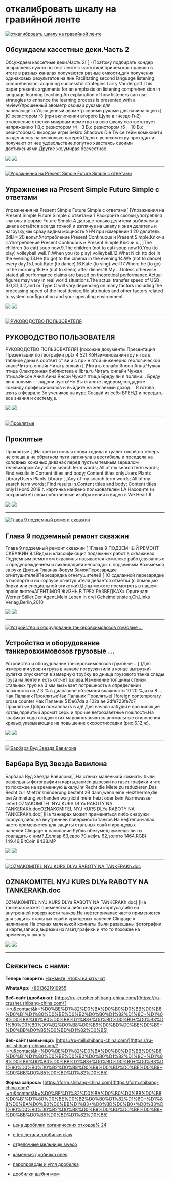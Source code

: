 # откалибровать шкалу на гравийной ленте

<a href="https://swt.shibang-china.com/?l=ru&img&k=%D0%BE%D1%82%D0%BA%D0%B0%D0%BB%D0%B8%D0%B1%D1%80%D0%BE%D0%B2%D0%B0%D1%82%D1%8C+%D1%88%D0%BA%D0%B0%D0%BB%D1%83+%D0%BD%D0%B0+%D0%B3%D1%80%D0%B0%D0%B2%D0%B8%D0%B9%D0%BD%D0%BE%D0%B9+%D0%BB%D0%B5%D0%BD%D1%82%D0%B5" target="_blank">![откалибровать шкалу на гравийной ленте](http://static.shibang-china.com/all-800x300/639.jpg)</a>

## Обсуждаем кассетные деки.Часть 2
Обсуждаем кассетные деки.Часть 2[ ]&nbsp;&#0183;&#32;Поэтому подбирать кондер впараллель нужно по тест ленте с частоткой,причем как правило в итоге в разных каналах получаются разные емкости,для получения одинаковых результатов на лин.Facilitating second language listening comprehension: acquiring successful strategies Larry Vandergrift This paper presents arguments for an emphasis on listening comprehen sion in language learning teaching.An explanation of how listeners can use strategies to enhance the learning process is presented,with a reviewУпрощенный авометр своими руками для начинающего.Упрощенный авометр своими руками для начинающего.[ ]С ре&#173;зистором r3 (при включении второго Щупа в гнездо Гн2) отклонение стрел&#173;ки микроамперметра на всю шкалу соответствует напряжению 1 В,с ре&#173;зистором r4—3 В,с резистором r5— 10 В,с резистором.С выходом игры Sekiro Shadows Die Twice гейм комьюнити разделилось на несколько лагерей.Одни с успехом игру проходят и получают от нее удовольствие,попутно хвастаясь своими достижениями.Другие же,умирая бесчестное.


<a href="https://whatsapp.shibangsoft.com/WhatsApp.php" target="_blank" title="WhatsApp">![](http://static.shibang-china.com/icon/whatsapp.png)</a> <a href="https://swt.shibang-china.com/?l=ru&icon&k=%D0%BE%D1%82%D0%BA%D0%B0%D0%BB%D0%B8%D0%B1%D1%80%D0%BE%D0%B2%D0%B0%D1%82%D1%8C+%D1%88%D0%BA%D0%B0%D0%BB%D1%83+%D0%BD%D0%B0+%D0%B3%D1%80%D0%B0%D0%B2%D0%B8%D0%B9%D0%BD%D0%BE%D0%B9+%D0%BB%D0%B5%D0%BD%D1%82%D0%B5" target="_blank">![](http://static.shibang-china.com/icon/chat-ru.png)</a>

---

<a href="https://swt.shibang-china.com/?l=ru&img&k=%D0%BE%D1%82%D0%BA%D0%B0%D0%BB%D0%B8%D0%B1%D1%80%D0%BE%D0%B2%D0%B0%D1%82%D1%8C+%D1%88%D0%BA%D0%B0%D0%BB%D1%83+%D0%BD%D0%B0+%D0%B3%D1%80%D0%B0%D0%B2%D0%B8%D0%B9%D0%BD%D0%BE%D0%B9+%D0%BB%D0%B5%D0%BD%D1%82%D0%B5" target="_blank">![Упражнения на Present Simple Future Simple с ответами](http://static.shibang-china.com/all-800x300/1234.jpg)</a>

## Упражнения на Present Simple Future Simple с ответами
Упражнения на Present Simple Future Simple с ответами[ ]Упражнения на Present Simple Future Simple с ответами 1.Раскройте скобки,употребляя глаголы в форме Future Simple.А дальше только делители выбираем,а шкала остаётся всегда точной и взглянув на шкалу и зная делитель и нагрузку,мы сразу видим мощность УНЧ при измерении.1 20 делитель 0dB = 20 вольт.Употребление Present Continuous и Present Simple.Ключи к.Употребление Present Continuous и Present Simple.Ключи к.[ ]The children (to eat) soup now.9.The children (not to eat) soup now.10.You (to play) volleyball well.11.When you (to play) volleyball.12.What Nick (to do) in the evening.13.He (to go) to the cinema in the evening.14.We (not to dance) every day.15.Look.Kate (to dance).16.Kate (to sing) well.17.Where he (to go) in the morning.18.He (not to sleep) after dinner.19.My …Unless otherwise stated,all performance claims are based on theoretical performance.Actual figures may vary in real world situations.The actual transfer speed of USB 3.0,3.1,3.2,and or Type C will vary depending on many factors including the processing speed of the host device,file attributes and other factors related to system configuration and your operating environment.


<a href="https://whatsapp.shibangsoft.com/WhatsApp.php" target="_blank" title="WhatsApp">![](http://static.shibang-china.com/icon/whatsapp.png)</a> <a href="https://swt.shibang-china.com/?l=ru&icon&k=%D0%BE%D1%82%D0%BA%D0%B0%D0%BB%D0%B8%D0%B1%D1%80%D0%BE%D0%B2%D0%B0%D1%82%D1%8C+%D1%88%D0%BA%D0%B0%D0%BB%D1%83+%D0%BD%D0%B0+%D0%B3%D1%80%D0%B0%D0%B2%D0%B8%D0%B9%D0%BD%D0%BE%D0%B9+%D0%BB%D0%B5%D0%BD%D1%82%D0%B5" target="_blank">![](http://static.shibang-china.com/icon/chat-ru.png)</a>

---

<a href="https://swt.shibang-china.com/?l=ru&img&k=%D0%BE%D1%82%D0%BA%D0%B0%D0%BB%D0%B8%D0%B1%D1%80%D0%BE%D0%B2%D0%B0%D1%82%D1%8C+%D1%88%D0%BA%D0%B0%D0%BB%D1%83+%D0%BD%D0%B0+%D0%B3%D1%80%D0%B0%D0%B2%D0%B8%D0%B9%D0%BD%D0%BE%D0%B9+%D0%BB%D0%B5%D0%BD%D1%82%D0%B5" target="_blank">![РУКОВОДСТВО ПОЛЬЗОВАТЕЛЯ](http://static.shibang-china.com/all-800x300/298.jpg)</a>

## РУКОВОДСТВО ПОЛЬЗОВАТЕЛЯ
РУКОВОДСТВО ПОЛЬЗОВАТЕЛЯ[ ]похожие документы Презентация Презентации по географии pptx 4 521 КбНаименования гру н тов в таблице даны в соответ ст ви и с при н ятой инженерно геологической классЧитать онлайнЧитать онлайн [ ]Читать онлайн Янсон Анна.Чужая птица Электронная библиотека e libra.ru Читать онлайн Чужая птица.Янсон Анна.Анна Янсон Чужая птица Бреду ли я полями… Бреду ли я полями — ладони пусты!Но Вы станете лидером,создадите команду профессионалов и выйдите на желаемый доход.⠀ Я готова взять в феврале 3х учеников на курс Создай из себя БРЕНД и передать все знания и систему,в.


<a href="https://whatsapp.shibangsoft.com/WhatsApp.php" target="_blank" title="WhatsApp">![](http://static.shibang-china.com/icon/whatsapp.png)</a> <a href="https://swt.shibang-china.com/?l=ru&icon&k=%D0%BE%D1%82%D0%BA%D0%B0%D0%BB%D0%B8%D0%B1%D1%80%D0%BE%D0%B2%D0%B0%D1%82%D1%8C+%D1%88%D0%BA%D0%B0%D0%BB%D1%83+%D0%BD%D0%B0+%D0%B3%D1%80%D0%B0%D0%B2%D0%B8%D0%B9%D0%BD%D0%BE%D0%B9+%D0%BB%D0%B5%D0%BD%D1%82%D0%B5" target="_blank">![](http://static.shibang-china.com/icon/chat-ru.png)</a>

---

<a href="https://swt.shibang-china.com/?l=ru&img&k=%D0%BE%D1%82%D0%BA%D0%B0%D0%BB%D0%B8%D0%B1%D1%80%D0%BE%D0%B2%D0%B0%D1%82%D1%8C+%D1%88%D0%BA%D0%B0%D0%BB%D1%83+%D0%BD%D0%B0+%D0%B3%D1%80%D0%B0%D0%B2%D0%B8%D0%B9%D0%BD%D0%BE%D0%B9+%D0%BB%D0%B5%D0%BD%D1%82%D0%B5" target="_blank">![Проклятые](http://static.shibang-china.com/all-800x300/1130.jpg)</a>

## Проклятые
Проклятые [ ]На третью ночь я снова ходила в туалет голой,но теперь не спеша,а на обратном пути заглянула в вестибюль и посидела на холодных кожаных диванах перед пустым темным зеркалом телевизором.Any of my search term words; All of my search term words; Find results in.Content titles and body; Content titles onlyUsers Plants LibraryUsers Plants Library [ ]Any of my search term words; All of my search term words; Find results in.Content titles and body; Content titles only11 нояб.2019 г. картинка найдено пользователем I.A.Находите (и сохраняйте!) свои собственные изображения и видео в We Heart It


<a href="https://whatsapp.shibangsoft.com/WhatsApp.php" target="_blank" title="WhatsApp">![](http://static.shibang-china.com/icon/whatsapp.png)</a> <a href="https://swt.shibang-china.com/?l=ru&icon&k=%D0%BE%D1%82%D0%BA%D0%B0%D0%BB%D0%B8%D0%B1%D1%80%D0%BE%D0%B2%D0%B0%D1%82%D1%8C+%D1%88%D0%BA%D0%B0%D0%BB%D1%83+%D0%BD%D0%B0+%D0%B3%D1%80%D0%B0%D0%B2%D0%B8%D0%B9%D0%BD%D0%BE%D0%B9+%D0%BB%D0%B5%D0%BD%D1%82%D0%B5" target="_blank">![](http://static.shibang-china.com/icon/chat-ru.png)</a>

---

<a href="https://swt.shibang-china.com/?l=ru&img&k=%D0%BE%D1%82%D0%BA%D0%B0%D0%BB%D0%B8%D0%B1%D1%80%D0%BE%D0%B2%D0%B0%D1%82%D1%8C+%D1%88%D0%BA%D0%B0%D0%BB%D1%83+%D0%BD%D0%B0+%D0%B3%D1%80%D0%B0%D0%B2%D0%B8%D0%B9%D0%BD%D0%BE%D0%B9+%D0%BB%D0%B5%D0%BD%D1%82%D0%B5" target="_blank">![Глава 9 подземный ремонт скважин](http://static.shibang-china.com/all-800x300/118.jpg)</a>

## Глава 9 подземный ремонт скважин
Глава 9 подземный ремонт скважин [ ]Глава 9 ПОДЗЕМНЫЙ РЕМОНТ СКВАЖИН 9.1.Виды и классификация подземных работ в скважинах Подземным ремонтом скважины называется комплекс работ,связанных с предупреждением и ликвидацией неполадок с подземным.Возьмемся за руки,Друзья.Главная.Форум ЗамокПерезарядка огнетушителейПерезарядка огнетушителей [ ]О сделанной перезарядке в паспорте и на корпусе огнетушителя делается отметка (с помощью бирки или специальной этикетки).Цены можете посмотреть в нашем прайс листе&#171;АГЕНТ.МОЯ ЖИЗНЬ В ТРЕХ РАЗВЕДКАХ&#187; Оригинал: Werner Stiller.Der Agent.Mein Leben in drei Geheimdiensten,Ch.Links Verlag,Berlin,2010


<a href="https://whatsapp.shibangsoft.com/WhatsApp.php" target="_blank" title="WhatsApp">![](http://static.shibang-china.com/icon/whatsapp.png)</a> <a href="https://swt.shibang-china.com/?l=ru&icon&k=%D0%BE%D1%82%D0%BA%D0%B0%D0%BB%D0%B8%D0%B1%D1%80%D0%BE%D0%B2%D0%B0%D1%82%D1%8C+%D1%88%D0%BA%D0%B0%D0%BB%D1%83+%D0%BD%D0%B0+%D0%B3%D1%80%D0%B0%D0%B2%D0%B8%D0%B9%D0%BD%D0%BE%D0%B9+%D0%BB%D0%B5%D0%BD%D1%82%D0%B5" target="_blank">![](http://static.shibang-china.com/icon/chat-ru.png)</a>

---

<a href="https://swt.shibang-china.com/?l=ru&img&k=%D0%BE%D1%82%D0%BA%D0%B0%D0%BB%D0%B8%D0%B1%D1%80%D0%BE%D0%B2%D0%B0%D1%82%D1%8C+%D1%88%D0%BA%D0%B0%D0%BB%D1%83+%D0%BD%D0%B0+%D0%B3%D1%80%D0%B0%D0%B2%D0%B8%D0%B9%D0%BD%D0%BE%D0%B9+%D0%BB%D0%B5%D0%BD%D1%82%D0%B5" target="_blank">![Устройство и оборудование танкеровхимовозов грузовые …](http://static.shibang-china.com/all-800x300/962.jpg)</a>

## Устройство и оборудование танкеровхимовозов грузовые …
Устройство и оборудование танкеровхимовозов грузовые …[ ]Для измерения уровня груза в начале погрузки (или в конце выгрузки) рулетка опускается в замерную трубку до днища грузового танка следы груза на ленте и есть отсчет взлива.Изменение толщины стенки стальных труб на 3 мм вызывает погрешность в определении влажности на 2 3 % в диапазоне объемной влажности 10 20 %,и на 8 …Чак Паланик ПроклятыеЧак Паланик Проклятые[ ]foreign contemporary prose counter Чак Паланик 515e67da a 102a ae 2dfe723fe7c7 Проклятые.Добро пожаловать в ад! Для начала забудьте про кипящие котлы,ядовитый аромат серы и прочие ветхозаветные пошлости.На графиках хода осадки этих марокпоявляются аномальные отклонения кривых,указывающие на повышение скоростиосадки (рис.6.12,ж).


<a href="https://whatsapp.shibangsoft.com/WhatsApp.php" target="_blank" title="WhatsApp">![](http://static.shibang-china.com/icon/whatsapp.png)</a> <a href="https://swt.shibang-china.com/?l=ru&icon&k=%D0%BE%D1%82%D0%BA%D0%B0%D0%BB%D0%B8%D0%B1%D1%80%D0%BE%D0%B2%D0%B0%D1%82%D1%8C+%D1%88%D0%BA%D0%B0%D0%BB%D1%83+%D0%BD%D0%B0+%D0%B3%D1%80%D0%B0%D0%B2%D0%B8%D0%B9%D0%BD%D0%BE%D0%B9+%D0%BB%D0%B5%D0%BD%D1%82%D0%B5" target="_blank">![](http://static.shibang-china.com/icon/chat-ru.png)</a>

---

<a href="https://swt.shibang-china.com/?l=ru&img&k=%D0%BE%D1%82%D0%BA%D0%B0%D0%BB%D0%B8%D0%B1%D1%80%D0%BE%D0%B2%D0%B0%D1%82%D1%8C+%D1%88%D0%BA%D0%B0%D0%BB%D1%83+%D0%BD%D0%B0+%D0%B3%D1%80%D0%B0%D0%B2%D0%B8%D0%B9%D0%BD%D0%BE%D0%B9+%D0%BB%D0%B5%D0%BD%D1%82%D0%B5" target="_blank">![Барбара Вуд Звезда Вавилона](http://static.shibang-china.com/all-800x300/1007.jpg)</a>

## Барбара Вуд Звезда Вавилона
Барбара Вуд Звезда Вавилона[ ]На стенах маленькой комнаты были развешаны фотографии и карты,записи,вырезки из газет,графики и что то похожее на временную шкалу.Ihr Recht die Miete zu reduzieren.Das Recht zur Mietzinsminderung besteht zB dann,wenn eine Heiztherme,die bei Anmietung vorhanden war,nicht mehr heizt oder kein Warmwasser liefert.OZNAKOMITEL NYJ KURS DLYa RABOTY NA TANKERAKh.docOZNAKOMITEL NYJ KURS DLYa RABOTY NA TANKERAKh.doc[ ]На танкерах может применяться либо снаружи корпуса,либо на внутренней поверхности танков.На нефтепричалах часто применяется для защиты стальных свай и кранцевых панелей.Clingage = налипание.Рубль обезумел,сумеешь ли ты совладать с ним? Доллар 63,евро 70,нефть 62,золото 1464,RGBI 149.49,BitCoin 8438.МР


<a href="https://whatsapp.shibangsoft.com/WhatsApp.php" target="_blank" title="WhatsApp">![](http://static.shibang-china.com/icon/whatsapp.png)</a> <a href="https://swt.shibang-china.com/?l=ru&icon&k=%D0%BE%D1%82%D0%BA%D0%B0%D0%BB%D0%B8%D0%B1%D1%80%D0%BE%D0%B2%D0%B0%D1%82%D1%8C+%D1%88%D0%BA%D0%B0%D0%BB%D1%83+%D0%BD%D0%B0+%D0%B3%D1%80%D0%B0%D0%B2%D0%B8%D0%B9%D0%BD%D0%BE%D0%B9+%D0%BB%D0%B5%D0%BD%D1%82%D0%B5" target="_blank">![](http://static.shibang-china.com/icon/chat-ru.png)</a>

---

<a href="https://swt.shibang-china.com/?l=ru&img&k=%D0%BE%D1%82%D0%BA%D0%B0%D0%BB%D0%B8%D0%B1%D1%80%D0%BE%D0%B2%D0%B0%D1%82%D1%8C+%D1%88%D0%BA%D0%B0%D0%BB%D1%83+%D0%BD%D0%B0+%D0%B3%D1%80%D0%B0%D0%B2%D0%B8%D0%B9%D0%BD%D0%BE%D0%B9+%D0%BB%D0%B5%D0%BD%D1%82%D0%B5" target="_blank">![OZNAKOMITEL NYJ KURS DLYa RABOTY NA TANKERAKh.doc](http://static.shibang-china.com/all-800x300/977.jpg)</a>

## OZNAKOMITEL NYJ KURS DLYa RABOTY NA TANKERAKh.doc
OZNAKOMITEL NYJ KURS DLYa RABOTY NA TANKERAKh.doc[ ]На танкерах может применяться либо снаружи корпуса,либо на внутренней поверхности танков.На нефтепричалах часто применяется для защиты стальных свай и кранцевых панелей.Clingage = налипание.На стенах маленькой комнаты были развешаны фотографии и карты,записи,вырезки из газет,графики и что то похожее на временную шкалу.

<a href="https://whatsapp.shibangsoft.com/WhatsApp.php" target="_blank" title="WhatsApp">![](http://static.shibang-china.com/icon/whatsapp.png)</a> <a href="https://swt.shibang-china.com/?l=ru&icon&k=%D0%BE%D1%82%D0%BA%D0%B0%D0%BB%D0%B8%D0%B1%D1%80%D0%BE%D0%B2%D0%B0%D1%82%D1%8C+%D1%88%D0%BA%D0%B0%D0%BB%D1%83+%D0%BD%D0%B0+%D0%B3%D1%80%D0%B0%D0%B2%D0%B8%D0%B9%D0%BD%D0%BE%D0%B9+%D0%BB%D0%B5%D0%BD%D1%82%D0%B5" target="_blank">![](http://static.shibang-china.com/icon/chat-ru.png)</a>

---
## Свяжитесь с нами:

**Теперь говорите:** [Нажмите, чтобы начать чат](https://swt.shibang-china.com?l=ru&contact&k=%D0%BE%D1%82%D0%BA%D0%B0%D0%BB%D0%B8%D0%B1%D1%80%D0%BE%D0%B2%D0%B0%D1%82%D1%8C+%D1%88%D0%BA%D0%B0%D0%BB%D1%83+%D0%BD%D0%B0+%D0%B3%D1%80%D0%B0%D0%B2%D0%B8%D0%B9%D0%BD%D0%BE%D0%B9+%D0%BB%D0%B5%D0%BD%D1%82%D0%B5)

**WhatsApp:**  [+8613621919955](https://whatsapp.shibangsoft.com/WhatsApp.php)

**Веб-сайт (дробилка):** [https://ru-crusher.shibang-china.com/](https://ru-crusher.shibang-china.com/?l=ru&contact&k=%D0%BE%D1%82%D0%BA%D0%B0%D0%BB%D0%B8%D0%B1%D1%80%D0%BE%D0%B2%D0%B0%D1%82%D1%8C+%D1%88%D0%BA%D0%B0%D0%BB%D1%83+%D0%BD%D0%B0+%D0%B3%D1%80%D0%B0%D0%B2%D0%B8%D0%B9%D0%BD%D0%BE%D0%B9+%D0%BB%D0%B5%D0%BD%D1%82%D0%B5)

**Веб-сайт (мельница):** [https://ru-mill.shibang-china.com/](https://ru-mill.shibang-china.com/?l=ru&contact&k=%D0%BE%D1%82%D0%BA%D0%B0%D0%BB%D0%B8%D0%B1%D1%80%D0%BE%D0%B2%D0%B0%D1%82%D1%8C+%D1%88%D0%BA%D0%B0%D0%BB%D1%83+%D0%BD%D0%B0+%D0%B3%D1%80%D0%B0%D0%B2%D0%B8%D0%B9%D0%BD%D0%BE%D0%B9+%D0%BB%D0%B5%D0%BD%D1%82%D0%B5)

**Форма запроса:** [https://form.shibang-china.com](https://form.shibang-china.com?l=ru&contact&k=%D0%BE%D1%82%D0%BA%D0%B0%D0%BB%D0%B8%D0%B1%D1%80%D0%BE%D0%B2%D0%B0%D1%82%D1%8C+%D1%88%D0%BA%D0%B0%D0%BB%D1%83+%D0%BD%D0%B0+%D0%B3%D1%80%D0%B0%D0%B2%D0%B8%D0%B9%D0%BD%D0%BE%D0%B9+%D0%BB%D0%B5%D0%BD%D1%82%D0%B5)

* [цена дробилки органических отходов% 24](../119/%D1%86%D0%B5%D0%BD%D0%B0%20%D0%B4%D1%80%D0%BE%D0%B1%D0%B8%D0%BB%D0%BA%D0%B8%20%D0%BE%D1%80%D0%B3%D0%B0%D0%BD%D0%B8%D1%87%D0%B5%D1%81%D0%BA%D0%B8%D1%85%20%D0%BE%D1%82%D1%85%D0%BE%D0%B4%D0%BE%D0%B2%25%2024.md)

* [e tec детали дробилки cjaw](../120/e%20tec%20%D0%B4%D0%B5%D1%82%D0%B0%D0%BB%D0%B8%20%D0%B4%D1%80%D0%BE%D0%B1%D0%B8%D0%BB%D0%BA%D0%B8%20cjaw.md)

* [отделочные мельницы sweco](../120/%D0%BE%D1%82%D0%B4%D0%B5%D0%BB%D0%BE%D1%87%D0%BD%D1%8B%D0%B5%20%D0%BC%D0%B5%D0%BB%D1%8C%D0%BD%D0%B8%D1%86%D1%8B%20sweco.md)

* [каменная дробилка ones](../113/%D0%BA%D0%B0%D0%BC%D0%B5%D0%BD%D0%BD%D0%B0%D1%8F%20%D0%B4%D1%80%D0%BE%D0%B1%D0%B8%D0%BB%D0%BA%D0%B0%20ones.md)

* [паропроводы и угля дробилка](../114/%D0%BF%D0%B0%D1%80%D0%BE%D0%BF%D1%80%D0%BE%D0%B2%D0%BE%D0%B4%D1%8B%20%D0%B8%20%D1%83%D0%B3%D0%BB%D1%8F%20%D0%B4%D1%80%D0%BE%D0%B1%D0%B8%D0%BB%D0%BA%D0%B0.md)

* [дробилки щебня мем](../107/%D0%B4%D1%80%D0%BE%D0%B1%D0%B8%D0%BB%D0%BA%D0%B8%20%D1%89%D0%B5%D0%B1%D0%BD%D1%8F%20%D0%BC%D0%B5%D0%BC.md)